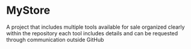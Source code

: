 # MyStore
A project that includes multiple tools available for sale organized clearly within the repository each tool includes details and can be requested through communication outside GitHub
[]()
